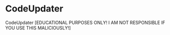 # CodeUpdater
CodeUpdater [EDUCATIONAL PURPOSES ONLY! I AM NOT RESPONSIBLE IF YOU USE THIS MALICIOUSLY!]
